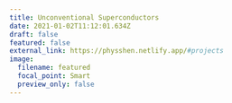 ```yaml
---
title: Unconventional Superconductors
date: 2021-01-02T11:12:01.634Z
draft: false
featured: false
external_link: https://physshen.netlify.app/#projects
image:
  filename: featured
  focal_point: Smart
  preview_only: false
---
```

